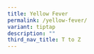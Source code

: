 ```yaml
---
title: Yellow Fever
permalink: /yellow-fever/
variant: tiptap
description: ""
third_nav_title: T to Z
---
```


